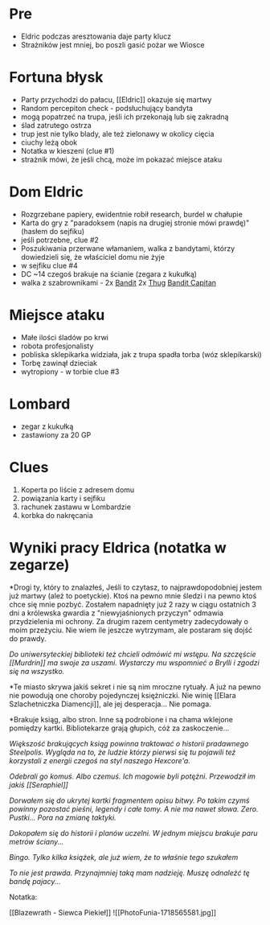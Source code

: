 # Pre
* Eldric podczas aresztowania daje party klucz
* Strażników jest mniej, bo poszli gasić pożar we Wiosce
# Fortuna błysk
* Party przychodzi do pałacu, [[Eldric]] okazuje się martwy
* Random percepiton check - podsłuchujący bandyta
* mogą popatrzeć na trupa, jeśli ich przekonają lub się zakradną
* ślad zatrutego ostrza
* trup jest nie tylko blady, ale też zielonawy w okolicy cięcia
* ciuchy leżą obok
* Notatka w kieszeni (clue #1)
* strażnik mówi, że jeśli chcą, może im pokazać miejsce ataku

# Dom Eldric
* Rozgrzebane papiery, ewidentnie robił research, burdel w chałupie
* Karta do gry z "paradoksem (napis na drugiej stronie mówi prawdę)" (hasłem do sejfiku)
* jeśli potrzebne, clue #2 
* Poszukiwania przerwane włamaniem, walka z bandytami, którzy dowiedzieli się, że właściciel domu nie żyje
* w sejfiku clue #4
* DC ~14 czegoś brakuje na ścianie (zegara z kukułką)
* walka z szabrownikami - 2x [Bandit](https://roll20.net/compendium/dnd5e/Bandit#content) 2x [Thug](https://roll20.net/compendium/dnd5e/Thug?expansion=0#content) [Bandit Capitan](https://www.dndbeyond.com/monsters/16799-bandit-captain)

# Miejsce ataku
* Małe ilości śladów po krwi
* robota profesjonalisty
* pobliska sklepikarka widziała, jak z trupa spadła torba (wóz sklepikarski)
* Torbę zawinął dzieciak
* wytropiony - w torbie clue #3

# Lombard
* zegar z kukułką
* zastawiony za 20 GP


# Clues
1. Koperta po liście z adresem domu
2. powiązania karty i sejfiku
3. rachunek zastawu w Lombardzie
4. korbka do nakręcania

# Wyniki pracy Eldrica (notatka w zegarze)
*Drogi ty, który to znalazłeś,
Jeśli to czytasz, to najprawdopodobniej jestem już martwy (ależ to poetyckie). Ktoś na pewno mnie śledzi i na pewno ktoś chce się mnie pozbyć. Zostałem napadnięty już 2 razy w ciągu ostatnich 3 dni a królewska gwardia z "niewyjaśnionych przyczyn" odmawia przydzielenia mi ochrony. Za drugim razem centymetry zadecydowały o moim przeżyciu. Nie wiem ile jeszcze wytrzymam, ale postaram się dojść do prawdy.

*Do uniwersyteckiej biblioteki też chcieli odmówić mi wstępu. Na szczęście [[Murdrin]] ma swoje za uszami. Wystarczy mu wspomnieć o Brylli i zgodzi się na wszystko.*

*Te miasto skrywa jakiś sekret i nie są nim mroczne rytuały. A już na pewno nie powodują one choroby pojedynczej księżniczki. Nie winię [[Elara Szlachetniczka Diamencji]], ale jej desperacja... Nie pomaga.

*Brakuje ksiąg, albo stron. Inne są podrobione i na chama wklejone pomiędzy kartki. Bibliotekarze grają głupich, cóż za zaskoczenie...

*Większość brakujących ksiąg powinna traktować o historii pradawnego Steelpolis. Wygląda na to, że ludzie którzy pierwsi się tu pojawili też korzystali z energii czegoś na styl naszego Hexcore'a.*

*Odebrali go komuś. Albo czemuś. Ich magowie byli potężni. Przewodził im jakiś [[Seraphiel]]*

*Dorwałem się do ukrytej kartki fragmentem opisu bitwy. Po takim czymś powinny pozostać pieśni, legendy i całe tomy. A nie ma nawet słowa. Zero. Pustki... Pora na zmianę taktyki.*

*Dokopałem się do historii i planów uczelni. W jednym miejscu brakuje paru metrów ściany...*

*Bingo. Tylko kilka książek, ale już wiem, że to właśnie tego szukałem*

*To nie jest prawda. Przynajmniej taką mam nadzieję. Muszę odnaleźć tę bandę pajacy...*

Notatka:

[[Blazewrath - Siewca Piekieł]]
![[PhotoFunia-1718565581.jpg]]
